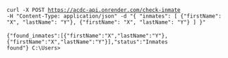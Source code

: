 <code>curl -X POST https://acdc-api.onrender.com/check-inmate -H "Content-Type: application/json" -d "{ \"inmates\": [ {\"firstName\": \"X\", \"lastName\": \"Y\"}, {\"firstName\": \"X\", \"lastName\": \"Y\"} ] }"</code>
<br><br>
<code>{"found_inmates":[{"firstName":"X","lastName":"Y"},{"firstName":"X","lastName":"Y"}],"status":"Inmates found"}
C:\Users>
</code>
